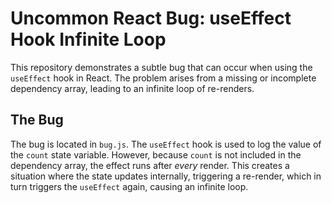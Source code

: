 # Uncommon React Bug: useEffect Hook Infinite Loop

This repository demonstrates a subtle bug that can occur when using the `useEffect` hook in React.  The problem arises from a missing or incomplete dependency array, leading to an infinite loop of re-renders.

## The Bug
The bug is located in `bug.js`. The `useEffect` hook is used to log the value of the `count` state variable. However, because `count` is not included in the dependency array, the effect runs after *every* render. This creates a situation where the state updates internally, triggering a re-render, which in turn triggers the `useEffect` again, causing an infinite loop.